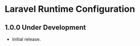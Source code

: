 Laravel Runtime Configuration
=============================

1.0.0 Under Development
-----------------------

- Initial release.
